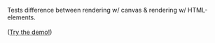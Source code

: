Tests difference between rendering w/ canvas & rendering w/ HTML-elements.
<br><br>
([Try the demo!](https://upperci.github.io/CCC/))